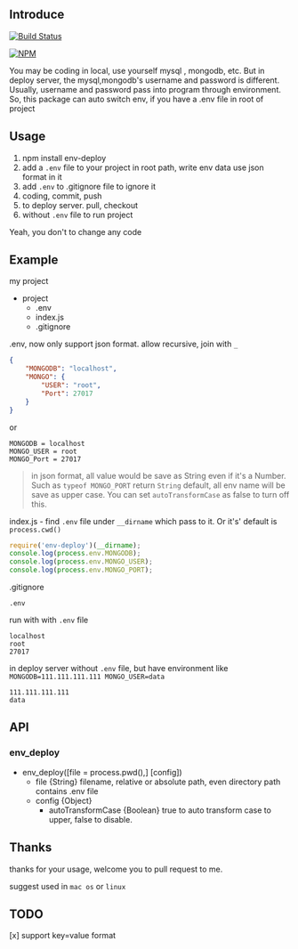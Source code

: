 ## Introduce

[![Build Status](https://travis-ci.org/XGHeaven/node-env-deploy.svg)](https://travis-ci.org/XGHeaven/node-env-deploy)

[![NPM](https://nodei.co/npm/env-deploy.png?downloads=true&downloadRank=true&stars=true)](https://nodei.co/npm/env-deploy/)

You may be coding in local, use yourself mysql , mongodb, etc. But in deploy server, the mysql,mongodb's username and password is different. Usually, username and password pass into program through environment.
So, this package can auto switch env, if you have a .env file in root of project

## Usage
1.
    npm install env-deploy
2. add a `.env` file to your project in root path, write env data use json format in it
3. add `.env` to .gitignore file to ignore it
4. coding, commit, push
5. to deploy server. pull, checkout
6. without `.env` file to run project

Yeah, you don't to change any code

## Example
my project
* project
    * .env
    * index.js
    * .gitignore

.env, now only support json format. allow recursive, join with `_`
```JSON
{
    "MONGODB": "localhost",
    "MONGO": {
        "USER": "root",
        "Port": 27017
    }
}
```
or
```
MONGODB = localhost
MONGO_USER = root
MONGO_Port = 27017
```

> in json format, all value would be save as String even if it's a Number. Such as `typeof MONGO_PORT` return `String`
> default, all env name will be save as upper case. You can set `autoTransformCase` as false to turn off this.

index.js - find `.env` file under `__dirname` which pass to it. Or it's' default is `process.cwd()`
```javascript
require('env-deploy')(__dirname);
console.log(process.env.MONGODB);
console.log(process.env.MONGO_USER);
console.log(process.env.MONGO_PORT);
```


.gitignore

    .env

run with  with `.env` file

    localhost
    root
    27017

in deploy server without `.env` file, but have environment like `MONGODB=111.111.111.111 MONGO_USER=data`

    111.111.111.111
    data

## API
### env_deploy
* env_deploy([file = process.pwd(),] [config])
    * file {String} filename, relative or absolute path, even directory path contains .env file
    * config {Object}
        * autoTransformCase {Boolean} true to auto transform case to upper, false to disable.

## Thanks
thanks for your usage, welcome you to pull request to me.

suggest used in `mac os` or `linux`

## TODO
[x] support key=value format